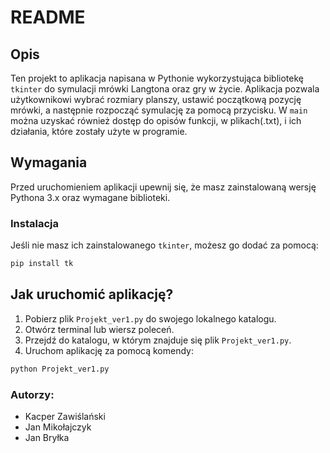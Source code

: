 # README

## Opis

Ten projekt to aplikacja napisana w Pythonie wykorzystująca bibliotekę `tkinter` do symulacji mrówki Langtona oraz gry w życie. Aplikacja pozwala użytkownikowi wybrać rozmiary planszy, ustawić początkową pozycję mrówki, a następnie rozpocząć symulację za pomocą przycisku. W `main` można uzyskać również dostęp do opisów funkcji, w plikach(.txt), i ich działania, które zostały użyte w programie.

## Wymagania

Przed uruchomieniem aplikacji upewnij się, że masz zainstalowaną wersję Pythona 3.x oraz wymagane biblioteki.

### Instalacja

 Jeśli nie masz ich zainstalowanego `tkinter`, możesz go dodać za pomocą:

```sh
pip install tk
```

## Jak uruchomić aplikację?

1. Pobierz plik `Projekt_ver1.py` do swojego lokalnego katalogu.
2. Otwórz terminal lub wiersz poleceń.
3. Przejdź do katalogu, w którym znajduje się plik `Projekt_ver1.py`.
4. Uruchom aplikację za pomocą komendy:

```sh
python Projekt_ver1.py
```

### Autorzy:
- Kacper Zawiślański
- Jan Mikołajczyk
- Jan Bryłka

